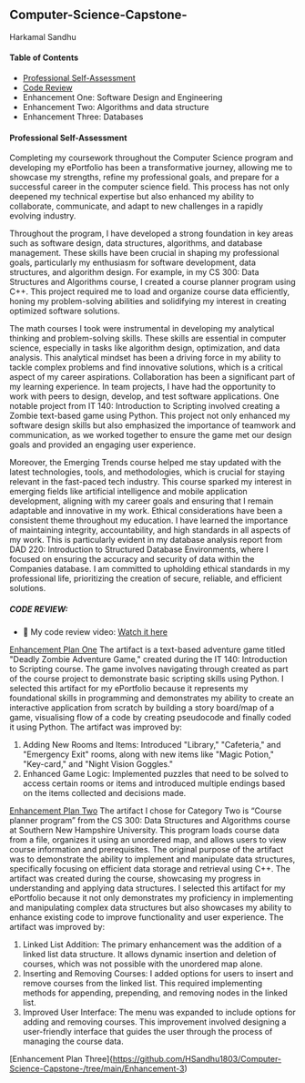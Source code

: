 ## Computer-Science-Capstone-
Harkamal Sandhu
#### **Table of Contents**

- [Professional Self-Assessment](https://github.com/HSandhu1803/Computer-Science-Capstone-/blob/main/README.md#professional-self-assessment)
- [Code Review](https://github.com/HSandhu1803/Computer-Science-Capstone-#code-review)
- Enhancement One: Software Design and Engineering
- Enhancement Two: Algorithms and data structure
- Enhancement Three: Databases

#### Professional Self-Assessment
Completing my coursework throughout the Computer Science program and developing my ePortfolio has been a transformative journey, allowing me to showcase my strengths, refine my professional goals, and prepare for a successful career in the computer science field. This process has not only deepened my technical expertise but also enhanced my ability to collaborate, communicate, and adapt to new challenges in a rapidly evolving industry.

Throughout the program, I have developed a strong foundation in key areas such as software design, data structures, algorithms, and database management. These skills have been crucial in shaping my professional goals, particularly my enthusiasm for software development, data structures, and algorithm design. For example, in my CS 300: Data Structures and Algorithms course, I created a course planner program using C++. This project required me to load and organize course data efficiently, honing my problem-solving abilities and solidifying my interest in creating optimized software solutions.

The math courses I took were instrumental in developing my analytical thinking and problem-solving skills. These skills are essential in computer science, especially in tasks like algorithm design, optimization, and data analysis. This analytical mindset has been a driving force in my ability to tackle complex problems and find innovative solutions, which is a critical aspect of my career aspirations. Collaboration has been a significant part of my learning experience. In team projects, I have had the opportunity to work with peers to design, develop, and test software applications. One notable project from IT 140: Introduction to Scripting involved creating a Zombie text-based game using Python. This project not only enhanced my software design skills but also emphasized the importance of teamwork and communication, as we worked together to ensure the game met our design goals and provided an engaging user experience.

Moreover, the Emerging Trends course helped me stay updated with the latest technologies, tools, and methodologies, which is crucial for staying relevant in the fast-paced tech industry. This course sparked my interest in emerging fields like artificial intelligence and mobile application development, aligning with my career goals and ensuring that I remain adaptable and innovative in my work. Ethical considerations have been a consistent theme throughout my education. I have learned the importance of maintaining integrity, accountability, and high standards in all aspects of my work. This is particularly evident in my database analysis report from DAD 220: Introduction to Structured Database Environments, where I focused on ensuring the accuracy and security of data within the Companies database. I am committed to upholding ethical standards in my professional life, prioritizing the creation of secure, reliable, and efficient solutions.


##### CODE REVIEW: 
* 🎥 My code review video: [Watch it here](https://youtu.be/SuOvxwoVJQo?si=Y9nSh4-JIeFyQ5w2!)

[Enhancement Plan One](Enhancement-1/)
The artifact is a text-based adventure game titled "Deadly Zombie Adventure Game," created during the IT 140: Introduction to Scripting course. The game involves navigating through created as part of the course project to demonstrate basic scripting skills using Python. I selected this artifact for my ePortfolio because it represents my foundational skills in programming and demonstrates my ability to create an interactive application from scratch by building a story board/map of a game, visualising flow of a code by creating pseudocode and finally coded it using Python.
The artifact was improved by:
1.	Adding New Rooms and Items: Introduced "Library," "Cafeteria," and "Emergency Exit" rooms, along with new items like "Magic Potion," "Key-card," and "Night Vision Goggles."
2.	Enhanced Game Logic: Implemented puzzles that need to be solved to access certain rooms or items and introduced multiple endings based on the items collected and decisions made.

[Enhancement Plan Two](https://github.com/HSandhu1803/Computer-Science-Capstone-/tree/main/Enhancement-2)
The artifact I chose for Category Two is “Course planner program” from the CS 300: Data Structures and Algorithms course at Southern New Hampshire University. This program loads course data from a file, organizes it using an unordered map, and allows users to view course information and prerequisites. The original purpose of the artifact was to demonstrate the ability to implement and manipulate data structures, specifically focusing on efficient data storage and retrieval using C++. The artifact was created during the course, showcasing my progress in understanding and applying data structures. I selected this artifact for my ePortfolio because it not only demonstrates my proficiency in implementing and manipulating complex data structures but also showcases my ability to enhance existing code to improve functionality and user experience. 
The artifact was improved by:
1.	Linked List Addition: The primary enhancement was the addition of a linked list data structure. It allows dynamic insertion and deletion of courses, which was not possible with the unordered map alone.
2.	Inserting and Removing Courses: I added options for users to insert and remove courses from the linked list. This required implementing methods for appending, prepending, and removing nodes in the linked list.
3.	Improved User Interface: The menu was expanded to include options for adding and removing courses. This improvement involved designing a user-friendly interface that guides the user through the process of managing the course data.


[Enhancement Plan Three]{https://github.com/HSandhu1803/Computer-Science-Capstone-/tree/main/Enhancement-3)
